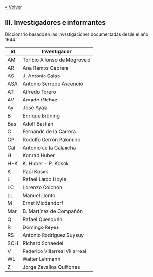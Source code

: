 [&laquo; Volver](./#/doc/README.md)

## III. Investigadores e informantes

Diccionario basado en las investigaciones documentadas desde el año 1644.

| Id  | Investigador                   |
| --- | ------------------------------ |
| AM  | Toribio Alfonso de Mogrovejo   |
| AR  | Ana Ramos Cabrera              |
| AS  | J. Antonio Salas               |
| ASA | Antonio Serrepe Ascencio       |
| AT  | Alfredo Torero                 |
| AV  | Amado Vilchez                  |
| Ay  | José Ayala                     |
| B   | Enrique Brüning                |
| Bas | Adolf Bastian                  |
| C   | Fernando de la Carrera         |
| CP  | Rodolfo Cerrón Palomino        |
| Cal | Antonio de la Calancha         |
| H   | Konrad Huber                   |
| H-K | K. Huber - P. Kosok            |
| K   | Paúl Kosok                     |
| L   | Rafael Larco Hoyle             |
| LC  | Lorenzo Colchón                |
| LL  | Manuel Llonto                  |
| M   | Ernst Middendorf               |
| Mar | B. Martínez de Compañón        |
| Q   | Rafael Quesquén                |
| R   | Domingo Reyes                  |
| RS  | Antonio Rodríguez Suysuy       |
| SCH | Richard Schaedel               |
| V   | Federico Villarreal Villarreal |
| WL  | Walter Lehmann                 |
| Z   | Jorge Zevallos Quiñones        |
